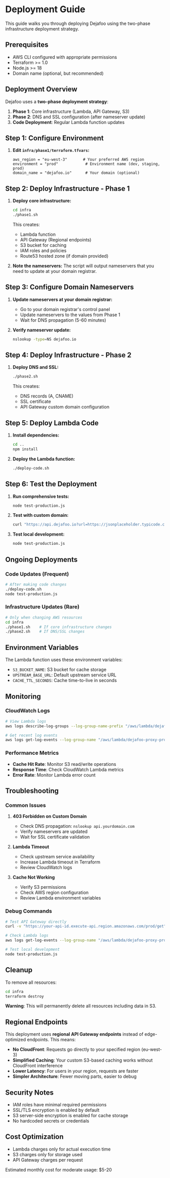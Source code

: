 # Deployment Guide

This guide walks you through deploying Dejafoo using the two-phase infrastructure deployment strategy.

## Prerequisites

- AWS CLI configured with appropriate permissions
- Terraform >= 1.0
- Node.js >= 18
- Domain name (optional, but recommended)

## Deployment Overview

Dejafoo uses a **two-phase deployment strategy**:

1. **Phase 1**: Core infrastructure (Lambda, API Gateway, S3)
2. **Phase 2**: DNS and SSL configuration (after nameserver update)
3. **Code Deployment**: Regular Lambda function updates

## Step 1: Configure Environment

1. **Edit `infra/phase1/terraform.tfvars`:**
   ```hcl
   aws_region = "eu-west-3"       # Your preferred AWS region
   environment = "prod"            # Environment name (dev, staging, prod)
   domain_name = "dejafoo.io"      # Your domain (optional)
   ```

## Step 2: Deploy Infrastructure - Phase 1

1. **Deploy core infrastructure:**
   ```bash
   cd infra
   ./phase1.sh
   ```

   This creates:
   - Lambda function
   - API Gateway (Regional endpoints)
   - S3 bucket for caching
   - IAM roles and policies
   - Route53 hosted zone (if domain provided)

2. **Note the nameservers:**
   The script will output nameservers that you need to update at your domain registrar.

## Step 3: Configure Domain Nameservers

1. **Update nameservers at your domain registrar:**
   - Go to your domain registrar's control panel
   - Update nameservers to the values from Phase 1
   - Wait for DNS propagation (5-60 minutes)

2. **Verify nameserver update:**
   ```bash
   nslookup -type=NS dejafoo.io
   ```

## Step 4: Deploy Infrastructure - Phase 2

1. **Deploy DNS and SSL:**
   ```bash
   ./phase2.sh
   ```

   This creates:
   - DNS records (A, CNAME)
   - SSL certificate
   - API Gateway custom domain configuration

## Step 5: Deploy Lambda Code

1. **Install dependencies:**
   ```bash
   cd ..
   npm install
   ```

2. **Deploy the Lambda function:**
   ```bash
   ./deploy-code.sh
   ```

## Step 6: Test the Deployment

1. **Run comprehensive tests:**
   ```bash
   node test-production.js
   ```

2. **Test with custom domain:**
   ```bash
   curl "https://api.dejafoo.io?url=https://jsonplaceholder.typicode.com/todos/1&ttl=30s"
   ```

3. **Test local development:**
   ```bash
   node test-production.js
   ```

## Ongoing Deployments

### Code Updates (Frequent)
```bash
# After making code changes
./deploy-code.sh
node test-production.js
```

### Infrastructure Updates (Rare)
```bash
# Only when changing AWS resources
cd infra
./phase1.sh    # If core infrastructure changes
./phase2.sh    # If DNS/SSL changes
```

## Environment Variables

The Lambda function uses these environment variables:

- `S3_BUCKET_NAME`: S3 bucket for cache storage  
- `UPSTREAM_BASE_URL`: Default upstream service URL
- `CACHE_TTL_SECONDS`: Cache time-to-live in seconds

## Monitoring

### CloudWatch Logs
```bash
# View Lambda logs
aws logs describe-log-groups --log-group-name-prefix "/aws/lambda/dejafoo"

# Get recent log events
aws logs get-log-events --log-group-name "/aws/lambda/dejafoo-proxy-prod" --log-stream-name "latest"
```

### Performance Metrics
- **Cache Hit Rate**: Monitor S3 read/write operations
- **Response Time**: Check CloudWatch Lambda metrics
- **Error Rate**: Monitor Lambda error count

## Troubleshooting

### Common Issues

1. **403 Forbidden on Custom Domain**
   - Check DNS propagation: `nslookup api.yourdomain.com`
   - Verify nameservers are updated
   - Wait for SSL certificate validation

2. **Lambda Timeout**
   - Check upstream service availability
   - Increase Lambda timeout in Terraform
   - Review CloudWatch logs

3. **Cache Not Working**
   - Verify S3 permissions
   - Check AWS region configuration
   - Review Lambda environment variables

### Debug Commands

```bash
# Test API Gateway directly
curl -v "https://your-api-id.execute-api.region.amazonaws.com/prod/get"

# Check Lambda logs
aws logs get-log-events --log-group-name "/aws/lambda/dejafoo-proxy-prod" --start-time $(date -d '1 hour ago' +%s)000

# Test local development
node test-production.js
```

## Cleanup

To remove all resources:

```bash
cd infra
terraform destroy
```

**Warning**: This will permanently delete all resources including data in S3.

## Regional Endpoints

This deployment uses **regional API Gateway endpoints** instead of edge-optimized endpoints. This means:

- **No CloudFront**: Requests go directly to your specified region (eu-west-3)
- **Simplified Caching**: Your custom S3-based caching works without CloudFront interference
- **Lower Latency**: For users in your region, requests are faster
- **Simpler Architecture**: Fewer moving parts, easier to debug

## Security Notes

- IAM roles have minimal required permissions
- SSL/TLS encryption is enabled by default
- S3 server-side encryption is enabled for cache storage
- No hardcoded secrets or credentials

## Cost Optimization

- Lambda charges only for actual execution time
- S3 charges only for storage used
- API Gateway charges per request

Estimated monthly cost for moderate usage: $5-20
